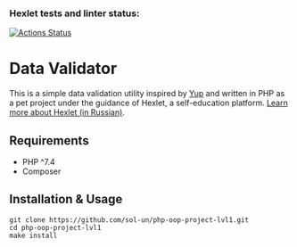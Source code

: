 ### Hexlet tests and linter status:
[![Actions Status](https://github.com/sol-un/php-oop-project-lvl1/workflows/hexlet-check/badge.svg)](https://github.com/sol-un/php-oop-project-lvl1/actions)

# Data Validator

This is a simple data validation utility inspired by [Yup](https://github.com/jquense/yup) and written in PHP as a pet project under the guidance of Hexlet, a self-education platform. [Learn more about Hexlet (in Russian)](https://ru.hexlet.io/pages/about?utm_source=github&utm_medium=link).

## Requirements

- PHP ^7.4
- Composer

## Installation & Usage

```
git clone https://github.com/sol-un/php-oop-project-lvl1.git
cd php-oop-project-lvl1
make install
```